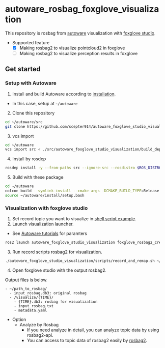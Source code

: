 # autoware_rosbag_foxglove_visualization

This repository is rosbag from [autoware](https://github.com/autowarefoundation/autoware) visualization with [foxglove studio](https://github.com/foxglove/studio).

- Supported feature
  - [x] Making rosbag2 to visualize pointcloud2 in foxglove
  - [ ] Making rosbag2 to visualize perception results in foxglove

## Get started
### Setup with Autoware

1. Install and build Autoware according to [installation](https://autowarefoundation.github.io/autoware-documentation/main/installation/autoware/source-installation/).
  - In this case, setup at `~/autoware`
2. Clone this repository

```sh
cd ~/autoware/src
git clone https://github.com/scepter914/autoware_foxglove_studio_visualization.git
```

3. vcs import

```sh
cd ~/autoware
vcs import src < ./src/autoware_foxglove_studio_visualization/build_depends.repos
```

4. Install by rosdep

```sh
rosdep install -y --from-paths src --ignore-src --rosdistro $ROS_DISTRO
```

5. Build with these package

```sh
cd ~/autoware
colcon build --symlink-install --cmake-args -DCMAKE_BUILD_TYPE=Release
source ~/autoware/install/setup.bash
```

### Visualization with foxglove studio

1. Set record topic you want to visualize in [shell script example](/scripts/rosbag_record.sh).
2. Launch visualization launcher.
  - See [Autoware tutorials](https://autowarefoundation.github.io/autoware-documentation/main/tutorials/ad-hoc-simulation/rosbag-replay-simulation/) for paramters

```sh
ros2 launch autoware_foxglove_studio_visualization foxglove_rosbag2_creator.xml map_path:=$HOME/Downloads/sample-map-rosbag vehicle_model:=sample_vehicle sensor_model:=sample_sensor_kit
```

3. Run record scripts rosbag2 for visualization.

```sh
./autoware_foxglove_studio_visualization/scripts/record_and_remap.sh ~/path_to_rosbag/input_rosbag.db3
```

4. Open foxglove studio with the output rosbag2.

Output files is below.

```
- ~/path_to_rosbag/
  - input_rosbag.db3: original rosbag
  - /visualize/{TIME}/
    - {TIME}.db3: rosbag for visualization
    - input_rosbag.txt 
    - metadata.yaml
```

- Option
  - Analyze by Rosbag
    - If you need analyze in detail, you can analyze topic data by using rosbag2-api.
    - You can access to topic data of rosbag2 easily by [rosbag2](https://github.com/scepter914/rosbag2-loader-py).



